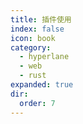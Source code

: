 ```yaml
---
title: 插件使用
index: false
icon: book
category:
  - hyperlane
  - web
  - rust
expanded: true
dir:
  order: 7
---
```

